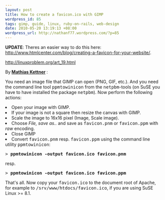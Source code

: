 ```yaml
--- 
layout: post
title: How to create a favicon.ico with GIMP
wordpress_id: 85
tags: gimp, guide, linux, ruby-on-rails, web-design
date: 2010-05-20 13:19:13 +08:00
wordpress_url: http://nathanf77.wordpress.com/?p=85
---
```

<strong>UPDATE</strong>: Theres an easier way to do this here: <a href="http://www.htmlcenter.com/blog/creating-a-favicon-for-your-website/">http://www.htmlcenter.com/blog/creating-a-favicon-for-your-website/</a>.

<a href="http://linuxproblem.org/art_19.html">http://linuxproblem.org/art_19.html</a>

By<strong> <a href="http://linuxproblem.org/auth_1.html">Mathias Kettner</a> </strong>:

You need an image file that GIMP can open (PNG, GIF, etc.). And you need the command line tool <tt>ppmtowinicon</tt> from the <tt>netpbm</tt>-tools (on SuSE you have to have installed the package <tt>netpbm</tt>). Now perform the following actions:
	<li>Open your image with GIMP.</li>
	<li>If your image is not a square then resize the canvas with GIMP.</li>
	<li>Scale the image to 16x16 pixel (Image, Scale image).</li>
	<li>Choose <em>File, save as..</em> and save as <tt>favicon.pnm</tt> or <tt>favicon.ppm</tt> with <em>raw</em> encoding.</li>
	<li>Close GIMP</li>
	<li>Convert <tt>favicon.pnm</tt> resp. <tt>favicon.ppm</tt> using the command line utility <tt>ppmtowinicon</tt>:
<pre>&gt; <strong>ppmtowinicon -output favicon.ico favicon.pnm</strong>
</pre>
resp.
<pre>&gt; <strong>ppmtowinicon -output favicon.ico favicon.ppm</strong>
</pre>
</li>
That's all. Now copy your <tt>favicon.ico</tt> to the document root of Apache, for example to <tt>/srv/www/htdocs/favicon.ico</tt>, if you are using SuSE Linux &gt;= 8.1.
